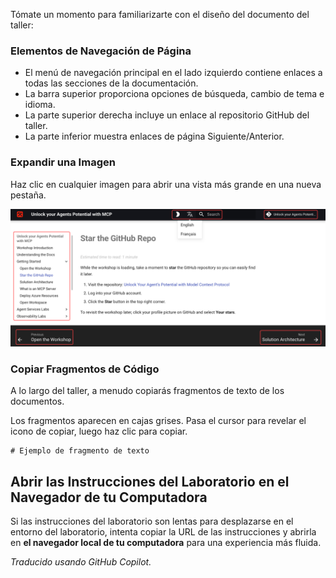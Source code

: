 Tómate un momento para familiarizarte con el diseño del documento del taller:

### Elementos de Navegación de Página

- El menú de navegación principal en el lado izquierdo contiene enlaces a todas las secciones de la documentación.
- La barra superior proporciona opciones de búsqueda, cambio de tema e idioma.
- La parte superior derecha incluye un enlace al repositorio GitHub del taller.
- La parte inferior muestra enlaces de página Siguiente/Anterior.

### Expandir una Imagen

Haz clic en cualquier imagen para abrir una vista más grande en una nueva pestaña.

![Diseño de documentación del taller](media/document-layout.png)

### Copiar Fragmentos de Código

A lo largo del taller, a menudo copiarás fragmentos de texto de los documentos.

Los fragmentos aparecen en cajas grises. Pasa el cursor para revelar el icono de copiar, luego haz clic para copiar.

```text
# Ejemplo de fragmento de texto
```

## Abrir las Instrucciones del Laboratorio en el Navegador de tu Computadora

Si las instrucciones del laboratorio son lentas para desplazarse en el entorno del laboratorio, intenta copiar la URL de las instrucciones y abrirla en **el navegador local de tu computadora** para una experiencia más fluida.

*Traducido usando GitHub Copilot.*

